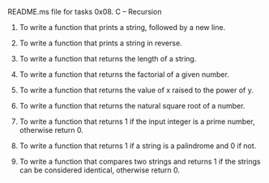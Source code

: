README.ms file for tasks 0x08. C – Recursion

1.	To write a function that prints a string, followed by a new line.

2.	To write a function that prints a string in reverse.

3.	To write a function that returns the length of a string.

4.	To write a function that returns the factorial of a given number.

5.	To write a function that returns the value of x raised to the power of y.

6.	To write a function that returns the natural square root of a number.

7.	To write a function that returns 1 if the input integer is a prime number, otherwise return 0.

8.	To write a function that returns 1 if a string is a palindrome and 0 if not.

9.	To write a function that compares two strings and returns 1 if the strings can be considered identical, otherwise return 0.


